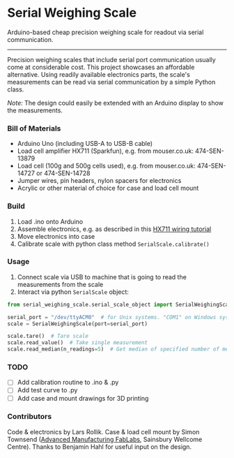 # Serial Weighing Scale
Arduino-based cheap precision weighing scale for readout via serial communication.

***

Precision weighing scales that include serial port communication usually come at considerable cost. This project showcases an affordable alternative.
Using readily available electronics parts, the scale's measurements can be read via serial communication by a simple Python class.

_Note:_ The design could easily be extended with an Arduino display to show the measurements.

### Bill of Materials
- Arduino Uno (including USB-A to USB-B cable)
- Load cell amplifier HX711 (Sparkfun), e.g. from mouser.co.uk: 474-SEN-13879
- Load cell (100g and 500g cells used), e.g. from mouser.co.uk: 474-SEN-14727 or 474-SEN-14728
- Jumper wires, pin headers, nylon spacers for electronics
- Acrylic or other material of choice for case and load cell mount

### Build
1. Load .ino onto Arduino
2. Assemble electronics, e.g. as described in this [HX711 wiring tutorial]
3. Move electronics into case
4. Calibrate scale with python class method `SerialScale.calibrate()`

### Usage
1. Connect scale via USB to machine that is going to read the measurements from the scale
2. Interact via python `SerialScale` object:

  ```python
  from serial_weighing_scale.serial_scale_object import SerialWeighingScale

serial_port = "/dev/ttyACM0"  # for Unix systems. "COM1" on Windows systems
scale = SerialWeighingScale(port=serial_port)

scale.tare()  # Tare scale
scale.read_value()  # Take single measurement
scale.read_median(n_readings=5)  # Get median of specified number of measurements

```

### TODO
- [ ] Add calibration routine to .ino & .py
- [ ] Add test curve to .py
- [ ] Add case and mount drawings for 3D printing

### Contributors
Code & electronics by Lars Rollik.
Case & load cell mount by Simon Townsend ([Advanced Manufacturing FabLabs], Sainsbury Wellcome Centre).
Thanks to Benjamin Hahl for useful input on the design.

[Advanced Manufacturing FabLabs]: https://www.sainsburywellcome.org/web/content/fablab
[HX711 wiring tutorial]: https://learn.sparkfun.com/tutorials/load-cell-amplifier-hx711-breakout-hookup-guide
